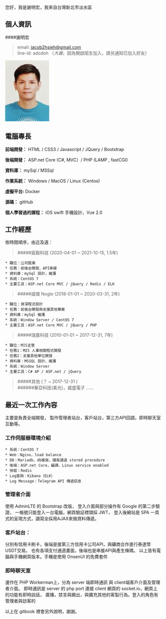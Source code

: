 您好，我是謝明宏，我來自台灣新北市淡水區 

## 個人資訊
####謝明宏

> email: jacob2hsieh@gmail.com   
> line-id: adodoh （_大雄_，因為開啟陌生加入，請另通知已加入好友）		 

![Jacob](../imgs/mylogo.jpg)

## 電腦專長

**前端開發：**
HTML / CSS3 / Javascript / JQuery / Bootstrap

**後端開發：**
ASP.net Core (C#, MVC）/  PHP (LAMP , fastCGI)

**資料庫：**
mySql / MSSql 

**作業系統：**
Windows / MacOS / Linux (Centos)

**虛擬平台:**
Docker 

**源碼：**
gitHub

**個人學習過的課程：**
iOS swift 手機設計，Vue 2.0  

## 工作經歷
依時間順序，由近及遠：

> #####宸毅科技 (2020-04-01 ~ 2021-10-15, 1.5年) 
~~~
* 職位：公司股東	
* 任務：前後台開發，API串接
* 資料庫：mySql 設計，維護
* 系統：CentOS 7 
* 主要工具：ASP.net Core MVC / jQuery / Redis / ELK	
~~~
> 
> #####諾傑 Nogle (2018-01-01 ~ 2020-03-31, 2年) 
~~~
* 職位：資深程式設計		
* 任務：前後台開發與支援其他專案
* 資料庫：mySql 維護
* 系統：Window Server / CentOS 7
* 主要工具：ASP.net Core MVC / jQuery / PHP  
~~~

> #####瑞嘉科技 (2010-01-01 ~ 2017-12-31, 7年) 
~~~
* 職位：MIS主管	
* 任務1：MIS 人事相關程式開發
* 任務2：支援其他單位開發
* 資料庫：MSSQL 設計，維護
* 系統：Window Server
* 主要工具：C# AP / ASP.net / jQuery     
~~~

> #####其他 (？ ~ 2017-12-31 )		
> ######華亞科技(美光)，威盛電子 ......		

## 最近一次工作內容

主要是負責全端開發，
製作管理者站台，客戶站台，第三方API回調，即時聊天室互動等。

### 工作伺服器環境介紹
~~~
* 系統：CentOS 7
* Web：Nginx，load balance  
* DB：Mariadb，db複寫，讀寫通過 stored procedure
* 後端：ASP.net Core，編譯，Linux service enabled
* 快取：Redis
* Log查詢：Kibana（ELK）
* Log Message：Telegram API 傳遞訊息
~~~

### 管理者介面
使用 AdminLTE 的 Bootstrap 改版，
登入介面與部分操作有 Google 的第二步驗證，
一帳號只能登入一台電腦，網頁驗証標頭採 JWT，
登入後網站是 SPA 一頁式的呈現方式，讀寫全採用AJAX來做資料傳遞。


### 客戶站台：
分別有信用卡刷卡，後端是接第三方信用卡公司API，與礦商合作進行泰達幣USDT交易。
也有各項支付通道畫面，後端也是串接API與產生條碼。
以上皆有電腦與手機網頁版本。手機是使用 OnsenUI 的免費套件

 
### 即時聊天室
運作在 PHP Workerman上，分為 server 端即時通訊 與 client端客戶介面及管理者介面。
即時通訊是 server 的 php port 連接 client 網頁的 socket.io，網頁上的功能有即時談話，
廣播，禁言與踢出，與擴充其他的客製行為。登入的角色有管理者與訪客的


以上在 gitbook 裡會另外說明，謝謝。


 